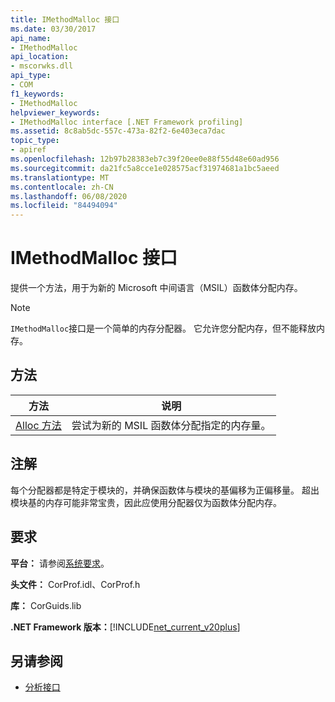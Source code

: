```yaml
---
title: IMethodMalloc 接口
ms.date: 03/30/2017
api_name:
- IMethodMalloc
api_location:
- mscorwks.dll
api_type:
- COM
f1_keywords:
- IMethodMalloc
helpviewer_keywords:
- IMethodMalloc interface [.NET Framework profiling]
ms.assetid: 8c8ab5dc-557c-473a-82f2-6e403eca7dac
topic_type:
- apiref
ms.openlocfilehash: 12b97b28383eb7c39f20ee0e88f55d48e60ad956
ms.sourcegitcommit: da21fc5a8cce1e028575acf31974681a1bc5aeed
ms.translationtype: MT
ms.contentlocale: zh-CN
ms.lasthandoff: 06/08/2020
ms.locfileid: "84494094"
---
```

# <a name="imethodmalloc-interface"></a>IMethodMalloc 接口
提供一个方法，用于为新的 Microsoft 中间语言（MSIL）函数体分配内存。  
  
> [!NOTE]
> `IMethodMalloc`接口是一个简单的内存分配器。 它允许您分配内存，但不能释放内存。  
  
## <a name="methods"></a>方法  
  
|方法|说明|  
|------------|-----------------|  
|[Alloc 方法](imethodmalloc-alloc-method.md)|尝试为新的 MSIL 函数体分配指定的内存量。|  
  
## <a name="remarks"></a>注解  
 每个分配器都是特定于模块的，并确保函数体与模块的基偏移为正偏移量。 超出模块基的内存可能非常宝贵，因此应使用分配器仅为函数体分配内存。  
  
## <a name="requirements"></a>要求  
 **平台：** 请参阅[系统要求](../../get-started/system-requirements.md)。  
  
 **头文件：** CorProf.idl、CorProf.h  
  
 **库：** CorGuids.lib  
  
 **.NET Framework 版本：**[!INCLUDE[net_current_v20plus](../../../../includes/net-current-v20plus-md.md)]  
  
## <a name="see-also"></a>另请参阅

- [分析接口](profiling-interfaces.md)
